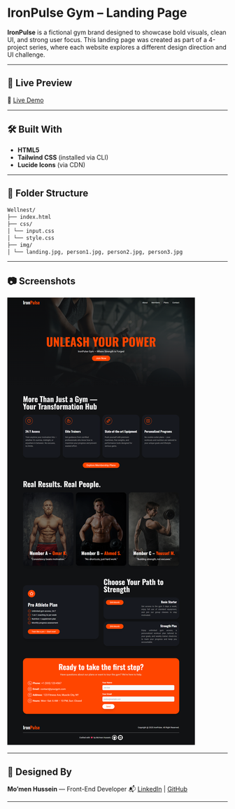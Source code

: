 # IronPulse Gym – Landing Page  

**IronPulse** is a fictional gym brand designed to showcase bold visuals, clean UI, and strong user focus.
This landing page was created as part of a 4-project series, where each website explores a different design direction and UI challenge.

---

## 🚀 Live Preview

🔗 [Live Demo](https://iron-pulse-landing-page.vercel.app/)

---

## 🛠️ Built With

- **HTML5**
- **Tailwind CSS** (installed via CLI)
- **Lucide Icons** (via CDN)

---

## 🧩 Folder Structure

```text
Wellnest/
├── index.html
├── css/
│ └── input.css
│ └── style.css
├── img/
│ └── landing.jpg, person1.jpg, person2.jpg, person3.jpg
```

---

## 📷 Screenshots

![screenshot](img/screenshot.png)

---

## 🤝 Designed By

**Mo’men Hussein** — Front-End Developer
📬 [LinkedIn](https://www.linkedin.com/in/momen5406) | [GitHub](https://github.com/momen5406)

---